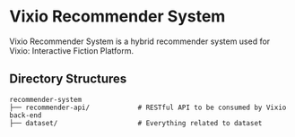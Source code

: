 # Vixio Recommender System

Vixio Recommender System is a hybrid recommender system used for Vixio: Interactive Fiction Platform.

## Directory Structures
```
recommender-system
├── recommender-api/            # RESTful API to be consumed by Vixio back-end
├── dataset/                    # Everything related to dataset
```
